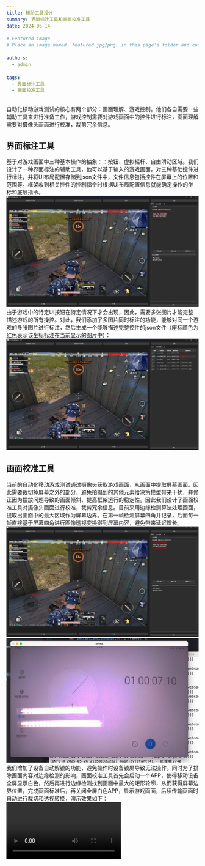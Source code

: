 ```yaml
---
title: 辅助工具设计
summary: 界面标注工具和画面校准工具
date: 2024-06-14

# Featured image
# Place an image named `featured.jpg/png` in this page's folder and customize its options here.

authors:
  - admin

tags:
  - 界面标注工具
  - 画面校准工具
---
```


自动化移动游戏测试的核心有两个部分：画面理解、游戏控制。他们各自需要一些辅助工具来进行准备工作，游戏控制需要对游戏画面中的控件进行标注，画面理解需要对摄像头画面进行校准，裁剪冗余信息。

## 界面标注工具
基于对游戏画面中三种基本操作的抽象：：按钮、虚拟摇杆、自由滑动区域。我们设计了一种界面标注的辅助工具，他可以基于输入的游戏画面，对三种基础控件进行标注，并将UI布局配置存储到json文件中，文件信息包括控件在屏幕上的位置和范围等。框架收到相关控件的控制指令时根据UI布局配置信息就能确定操作的坐标和底层指令。
![界面标注工具](annotator1.png)
由于游戏中的特定UI按钮在特定情况下才会出现，因此，需要多张图片才能完整描述游戏的所有操控。对此，我们添加了多图片同时标注的功能，能够对同一个游戏的多张图片进行标注，然后生成一个能够描述完整控件的json文件（座标颜色为红色表示该坐标标注在当前显示的图片中）：
![界面标注工具](annotator2.png)


## 画面校准工具
当前的自动化移动游戏测试通过摄像头获取游戏画面，从画面中提取屏幕画面。因此需要裁切掉屏幕之外的部分，避免拍摄到的其他元素给决策模型带来干扰，并修正因为摆放问题导致的画面倾斜，提高框架运行的稳定性。因此我们设计了画面校准工具对摄像头画面进行校准，裁剪冗余信息。目前采用边缘检测算法处理画面，提取出画面中的最大区域作为屏幕边界。在第一帧检测屏幕四角并记录，后面每一帧直接基于屏幕四角进行图像透视变换得到屏幕内容，避免带来延迟增长。
![画面校准前](annotator1.png)
![画面校准后](after_handle.png)
我们增加了设备自动解锁的功能，避免操作时设备锁屏导致无法操作。同时为了排除画面内容对边缘检测的影响，画面校准工具首先会启动一个APP，使得移动设备全屏显示白色，然后再进行边缘检测找到画面中最大的矩形轮廓，从而获得屏幕边界位置，完成画面标准后，再关闭全屏白色APP，显示游戏画面，后续传输画面时自动进行裁切和透视转换，演示效果如下：
<video controls src="showcase_clip.mp4" title="Title"></video>